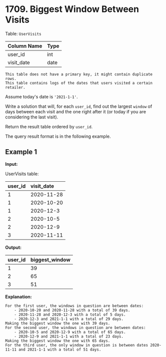 # 1709. Biggest Window Between Visits

Table: `UserVisits`

| Column Name | Type |
| :---------- | :--- |
| user_id     | int  |
| visit_date  | date |

```text
This table does not have a primary key, it might contain duplicate rows.
This table contains logs of the dates that users visited a certain retailer.
```

Assume today's date is `'2021-1-1'`.

Write a solution that will, for each `user_id`, find out the largest `window` of days between each visit and the one right after it (or today if you are considering the last visit).

Return the result table ordered by `user_id`.

The query result format is in the following example.

## Example 1

**Input:**

UserVisits table:

| user_id | visit_date |
| :------ | :--------- |
| 1       | 2020-11-28 |
| 1       | 2020-10-20 |
| 1       | 2020-12-3  |
| 2       | 2020-10-5  |
| 2       | 2020-12-9  |
| 3       | 2020-11-11 |

**Output:**

| user_id | biggest_window |
| :------ | :------------- |
| 1       | 39             |
| 2       | 65             |
| 3       | 51             |

**Explanation:**

```text
For the first user, the windows in question are between dates:
    - 2020-10-20 and 2020-11-28 with a total of 39 days.
    - 2020-11-28 and 2020-12-3 with a total of 5 days.
    - 2020-12-3 and 2021-1-1 with a total of 29 days.
Making the biggest window the one with 39 days.
For the second user, the windows in question are between dates:
    - 2020-10-5 and 2020-12-9 with a total of 65 days.
    - 2020-12-9 and 2021-1-1 with a total of 23 days.
Making the biggest window the one with 65 days.
For the third user, the only window in question is between dates 2020-11-11 and 2021-1-1 with a total of 51 days.
```
